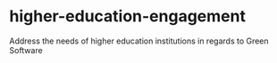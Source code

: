 # higher-education-engagement
Address the needs of higher education institutions in regards to Green Software
